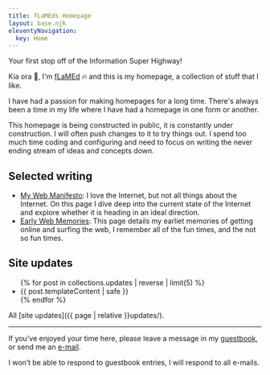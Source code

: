 ```yaml
---
title: fLaMEds Homepage
layout: base.njk
eleventyNavigation:
  key: Home
---
```


Your first stop off of the Information Super Highway!

Kia ora 👋, I'm [fLaMEd](about) 🔥 and this is my homepage, a collection of stuff that I like.

I have had a passion for making homepages for a long time. There's always been a time in my life where I have had a homepage in one form or another.

This homepage is being constructed in public, it is constantly under construction. I will often push changes to it to try things out. I spend too much time coding and configuring and need to focus on writing the never ending stream of ideas and concepts down.

## Selected writing

- [My Web Manifesto](manifesto): I love the Internet, but not all things about the Internet. On this page I dive deep into the current state of the Internet and explore whether it is heading in an ideal direction.
- [Early Web Memories](memories): This page details my earliet memories of getting online and surfing the web, I remember all of the fun times, and the not so fun times.

## Site updates

<ul class="updates">
{% for post in collections.updates | reverse | limit(5) %}
  <li>{{ post.templateContent | safe }}</li>
{% endfor %}
</ul>

All [site updates]({{ page | relative }}updates/).

---

If you've enjoyed your time here, please leave a message in my [guestbook](https://guestbook.flamedfury.com), or send me an [e-mail](mailto:flamed@flamedfury.com).

I won’t be able to respond to guestbook entries, I will respond to all e-mails.
